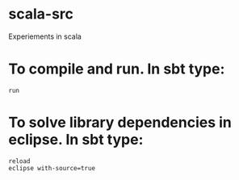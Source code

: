 # scala-src
Experiements in scala

# To compile and run. In sbt type:
	
	run
# To solve library dependencies in eclipse. In sbt type:

    reload
    eclipse with-source=true